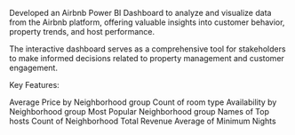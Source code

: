 Developed an Airbnb Power BI Dashboard to analyze and visualize data from the Airbnb platform, offering valuable insights into customer behavior, property trends, and host performance. 

The interactive dashboard serves as a comprehensive tool for stakeholders to make informed decisions related to property management and customer engagement.

Key Features:

Average Price by Neighborhood group
Count of room type
Availability by Neighborhood group
Most Popular Neighborhood group
Names of Top hosts
Count of Neighborhood
Total Revenue
Average of Minimum Nights
